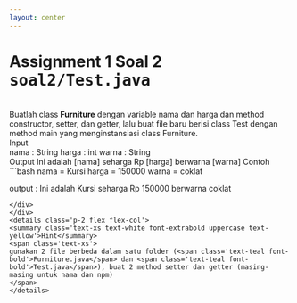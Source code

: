 ```yaml
---
layout: center
---
```

# Assignment 1 Soal 2 <kbd>soal2/<span class='text-teal'>Test.java</span></kbd>

<br>
Buatlah class <b>Furniture</b> dengan variable nama dan harga dan method constructor, setter, dan getter, lalu buat file baru berisi class Test dengan method main yang menginstansiasi class Furniture. 

<div class='mt-6 grid grid-cols-[0.2fr_1.5fr] items-center text-sm'>
<span class='text-xs text-white font-extrabold uppercase text-yellow'>Input</span>
<div class='flex flex-col mb-2'>
<span>nama : String</span>
<span>harga : int</span>
<span>warna : String</span>
</div>
<span class='text-xs text-white font-extrabold uppercase text-yellow'>Output</span>
<span>Ini adalah [<span class='text-green'>nama</span>] seharga Rp [<span class='text-green'>harga</span>] berwarna [<span class='text-green'>warna</span>]</span>
<span class='text-xs text-white font-extrabold uppercase text-yellow'>Contoh</span>
<div class='mt-4 flex flex-col mb-2'>
```bash
nama    = Kursi
harga   = 150000
warna   = coklat

output  :
Ini adalah Kursi seharga Rp 150000 berwarna coklat
```
</div>
</div>
<details class='p-2 flex flex-col'>
<summary class='text-xs text-white font-extrabold uppercase text-yellow'>Hint</summary>
<span class='text-xs'>
gunakan 2 file berbeda dalam satu folder (<span class='text-teal font-bold'>Furniture.java</span> dan <span class='text-teal font-bold'>Test.java</span>), buat 2 method setter dan getter (masing-masing untuk nama dan npm)
</span>
</details>
